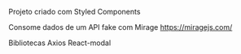 Projeto criado com Styled Components

Consome dados de um API fake com Mirage
https://miragejs.com/

Bibliotecas
Axios
React-modal
